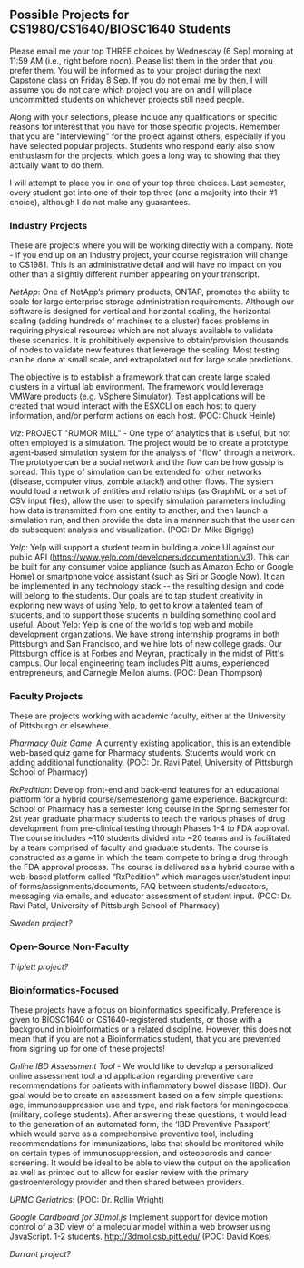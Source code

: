## Possible Projects for CS1980/CS1640/BIOSC1640 Students

Please email me your top THREE choices by Wednesday (6 Sep) morning at 11:59 AM (i.e., right before noon).  Please list them in the order that you prefer them.  You will be informed as to your project during the next Capstone class on Friday 8 Sep.  If you do not email me by then, I will assume you do not care which project you are on and I will place uncommitted students on whichever projects still need people.

Along with your selections, please include any qualifications or specific reasons for interest that you have for those specific projects.   Remember that you are "interviewing" for the project against others, especially if you have selected popular projects.   Students who respond early also show enthusiasm for the projects, which goes a long way to showing that they actually want to do them.

I will attempt to place you in one of your top three choices.  Last semester, every student got into one of their top three (and a majority into their #1 choice), although I do not make any guarantees.

### Industry Projects

These are projects where you will be working directly with a company.  Note - if you end up on an Industry project, your course registration will change to CS1981.  This is an administrative detail and will have no impact on you other than a slightly different number appearing on your transcript.

_NetApp_: One of NetApp’s primary products, ONTAP, promotes the ability to scale for large enterprise storage administration requirements.   Although our software is designed for vertical and horizontal scaling, the horizontal scaling (adding hundreds of machines to a cluster) faces problems in requiring physical resources which are not always available to validate these scenarios.    It is prohibitively expensive to obtain/provision thousands of nodes to validate new features that leverage the scaling.   Most testing can be done at small scale, and extrapolated out for large scale predictions.  
 
The objective is to establish a framework that can create large scaled clusters in a virtual lab environment.  The framework would leverage VMWare products (e.g. VSphere Simulator).  Test applications will be created that would interact with the ESXCLI on each host to query information, and/or perform actions on each host. (POC: Chuck Heinle)

_Viz_: PROJECT "RUMOR MILL" - One type of analytics that is useful, but not often employed is a simulation.  The project would be to create a prototype agent-based simulation system for the analysis of "flow" through a network.  The prototype can be a social network and the flow can be how gossip is spread.  This type of simulation can be extended for other networks (disease, computer virus, zombie attack!) and other flows.  The system would load a network of entities and relationships (as GraphML or a set of CSV input files), allow the user to specify simulation parameters including how data is transmitted from one entity to another, and then launch a simulation run, and then provide the data in a manner such that the user can do subsequent analysis and visualization. (POC: Dr. Mike Bigrigg)

_Yelp_: Yelp will support a student team in building a voice UI against our public API (https://www.yelp.com/developers/documentation/v3). This can be built for any consumer voice appliance (such as Amazon Echo or Google Home) or smartphone voice assistant (such as Siri or Google Now). It can be implemented in any technology stack -- the resulting design and code will belong to the students. Our goals are to tap student creativity in exploring new ways of using Yelp, to get to know a talented team of students, and to support those students in building something cool and useful. About Yelp: Yelp is one of the world's top web and mobile development organizations. We have strong internship programs in both Pittsburgh and San Francisco, and we hire lots of new college grads. Our Pittsburgh office is at Forbes and Meyran, practically in the midst of Pitt's campus. Our local engineering team includes Pitt alums, experienced entrepreneurs, and Carnegie Mellon alums. (POC: Dean Thompson)

### Faculty Projects

These are projects working with academic faculty, either at the University of Pittsburgh or elsewhere.

_Pharmacy Quiz Game_: A currently existing application, this is an extendible web-based quiz game for Pharmacy students.  Students would work on adding additional functionality. (POC: Dr. Ravi Patel, University of Pittsburgh School of Pharmacy)

_RxPedition_: Develop front-end and back-end features for an educational platform for a hybrid course/semesterlong game experience. Background: School of Pharmacy has a semester long course in the Spring semester for 2st year graduate pharmacy students to teach the various phases of drug development from pre-clinical testing through Phases 1-4 to FDA approval. The course includes ~110 students divided into ~20 teams and is facilitated by a team comprised of faculty and graduate students. The course is constructed as a game in which the team compete to bring a drug through the FDA approval process. The course is delivered as a hybrid course with a web-based platform called “RxPedition” which manages user/student input of forms/assignments/documents, FAQ between students/educators, messaging via emails, and educator assessment of student input. (POC: Dr. Ravi Patel, University of Pittsburgh School of Pharmacy)

_Sweden project?_

### Open-Source Non-Faculty

_Triplett project?_

### Bioinformatics-Focused

These projects have a focus on bioinformatics specifically.  Preference is given to BIOSC1640 or CS1640-registered students, or those with a background in bioinformatics or a related discipline.  However, this does not mean that if you are not a Bioinformatics student, that you are prevented from signing up for one of these projects!

_Online IBD Assessment Tool_ - We would like to develop a personalized online assessment tool and application regarding preventive care recommendations for patients with inflammatory bowel disease (IBD). Our goal would be to create an assessment based on a few simple questions: age, immunosuppression use and type, and risk factors for meningococcal (military, college students). After answering these questions, it would lead to the generation of an automated form, the ‘IBD Preventive Passport’, which would serve as a comprehensive preventive tool, including recommendations for immunizations, labs that should be monitored while on certain types of immunosuppression, and osteoporosis and cancer screening. It would be ideal to be able to view the output on the application as well as printed out to allow for easier review with the primary gastroenterology provider and then shared between providers.

_UPMC Geriatrics_: (POC: Dr. Rollin Wright)

_Google Cardboard for 3Dmol.js_ Implement support for device motion control of a 3D view of a molecular model within a web browser using JavaScript.  1-2 students. http://3dmol.csb.pitt.edu/ (POC: David Koes)

_Durrant project?_
